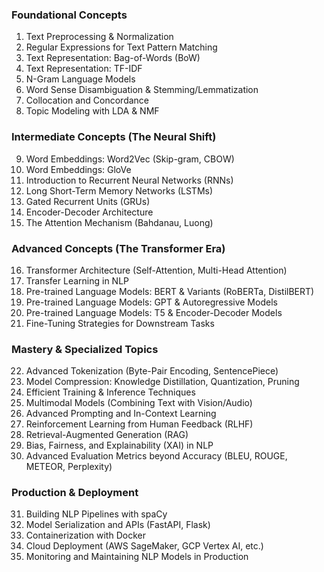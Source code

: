 

### **Foundational Concepts**
1.  Text Preprocessing & Normalization
2.  Regular Expressions for Text Pattern Matching
3.  Text Representation: Bag-of-Words (BoW)
4.  Text Representation: TF-IDF
5.  N-Gram Language Models
6.  Word Sense Disambiguation & Stemming/Lemmatization
7.  Collocation and Concordance
8.  Topic Modeling with LDA & NMF

### **Intermediate Concepts (The Neural Shift)**
9.  Word Embeddings: Word2Vec (Skip-gram, CBOW)
10. Word Embeddings: GloVe
11. Introduction to Recurrent Neural Networks (RNNs)
12. Long Short-Term Memory Networks (LSTMs)
13. Gated Recurrent Units (GRUs)
14. Encoder-Decoder Architecture
15. The Attention Mechanism (Bahdanau, Luong)

### **Advanced Concepts (The Transformer Era)**
16. Transformer Architecture (Self-Attention, Multi-Head Attention)
17. Transfer Learning in NLP
18. Pre-trained Language Models: BERT & Variants (RoBERTa, DistilBERT)
19. Pre-trained Language Models: GPT & Autoregressive Models
20. Pre-trained Language Models: T5 & Encoder-Decoder Models
21. Fine-Tuning Strategies for Downstream Tasks

### **Mastery & Specialized Topics**
22. Advanced Tokenization (Byte-Pair Encoding, SentencePiece)
23. Model Compression: Knowledge Distillation, Quantization, Pruning
24. Efficient Training & Inference Techniques
25. Multimodal Models (Combining Text with Vision/Audio)
26. Advanced Prompting and In-Context Learning
27. Reinforcement Learning from Human Feedback (RLHF)
28. Retrieval-Augmented Generation (RAG)
29. Bias, Fairness, and Explainability (XAI) in NLP
30. Advanced Evaluation Metrics beyond Accuracy (BLEU, ROUGE, METEOR, Perplexity)

### **Production & Deployment**
31. Building NLP Pipelines with spaCy
32. Model Serialization and APIs (FastAPI, Flask)
33. Containerization with Docker
34. Cloud Deployment (AWS SageMaker, GCP Vertex AI, etc.)
35. Monitoring and Maintaining NLP Models in Production
